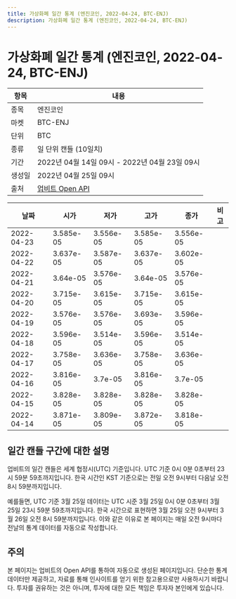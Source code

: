 ```yaml
---
title: 가상화폐 일간 통계 (엔진코인, 2022-04-24, BTC-ENJ)
description: 가상화폐 일간 통계 (엔진코인, 2022-04-24, BTC-ENJ)
---
```



가상화폐 일간 통계 (엔진코인, 2022-04-24, BTC-ENJ)
===

|항목|내용|
|--|--|
|종목|엔진코인|
|마켓|BTC-ENJ|
|단위|BTC|
|종류|일 단위 캔들 (10일치)|
|기간|2022년 04월 14일 09시 - 2022년 04월 23일 09시|
|생성일|2022년 04월 25일 09시|
|출처|[업비트 Open API](https://docs.upbit.com)|


|날짜|시가|저가|고가|종가|비고|
|--|--|--|--|--|--|
|2022-04-23|3.585e-05|3.556e-05|3.585e-05|3.556e-05|    |
|2022-04-22|3.637e-05|3.587e-05|3.637e-05|3.602e-05|    |
|2022-04-21|3.64e-05|3.576e-05|3.64e-05|3.576e-05|    |
|2022-04-20|3.715e-05|3.615e-05|3.715e-05|3.615e-05|    |
|2022-04-19|3.576e-05|3.576e-05|3.693e-05|3.596e-05|    |
|2022-04-18|3.596e-05|3.514e-05|3.596e-05|3.514e-05|    |
|2022-04-17|3.758e-05|3.636e-05|3.758e-05|3.636e-05|    |
|2022-04-16|3.816e-05|3.7e-05|3.816e-05|3.7e-05|    |
|2022-04-15|3.828e-05|3.828e-05|3.828e-05|3.828e-05|    |
|2022-04-14|3.871e-05|3.809e-05|3.872e-05|3.818e-05|    |


일간 캔들 구간에 대한 설명
---


업비트의 일간 캔들은 세계 협정시(UTC) 기준입니다. 
UTC 기준 0시 0분 0초부터 23시 59분 59초까지입니다. 
한국 시간인 KST 기준으로는 전일 오전 9시부터 다음날 오전 8시 59분까지입니다. 


예를들면, UTC 기준 3월 25일 데이터는 UTC 시준 3월 25일 0시 0분 0초부터 3월 25일 23시 59분 59초까지입니다. 
한국 시간으로 표현하면 3월 25일 오전 9시부터 3월 26일 오전 8시 59분까지입니다. 
이와 같은 이유로 본 페이지는 매일 오전 9시마다 전날의 통계 데이터를 자동으로 작성합니다. 


주의
---


본 페이지는 업비트의 Open API를 통하여 자동으로 생성된 페이지입니다. 
단순한 통계 데이터만 제공하고, 자료를 통해 인사이트를 얻기 위한 참고용으로만 사용하시기 바랍니다. 
투자를 권유하는 것은 아니며, 투자에 대한 모든 책임은 투자자 본인에게 있습니다. 
